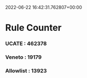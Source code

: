 2022-06-22 16:42:31.762807+00:00
# Rule Counter 
 ### UCATE : 462378

 ### Veneto : 19179

 ### Allowlist : 13923